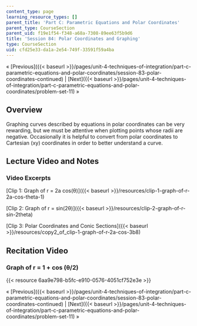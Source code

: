 ```yaml
---
content_type: page
learning_resource_types: []
parent_title: 'Part C: Parametric Equations and Polar Coordinates'
parent_type: CourseSection
parent_uid: f19e1f54-f348-a68a-7308-89ee63f5b9d6
title: 'Session 84: Polar Coordinates and Graphing'
type: CourseSection
uid: cfd25e33-da1a-2e54-749f-33591f59a4ba
---
```


« [Previous]({{< baseurl >}}/pages/unit-4-techniques-of-integration/part-c-parametric-equations-and-polar-coordinates/session-83-polar-coordinates-continued) | [Next]({{< baseurl >}}/pages/unit-4-techniques-of-integration/part-c-parametric-equations-and-polar-coordinates/problem-set-11) »

Overview
--------

Graphing curves described by equations in polar coordinates can be very rewarding, but we must be attentive when plotting points whose radii are negative. Occasionally it is helpful to convert from polar coordinates to Cartesian (xy) coordinates in order to better understand a curve.

Lecture Video and Notes
-----------------------

### Video Excerpts

[Clip 1: Graph of r = 2a cos(θ)]({{< baseurl >}}/resources/clip-1-graph-of-r-2a-cos-theta-1)

[Clip 2: Graph of r = sin(2θ)]({{< baseurl >}}/resources/clip-2-graph-of-r-sin-2theta)

[Clip 3: Polar Coordinates and Conic Sections]({{< baseurl >}}/resources/copy2_of_clip-1-graph-of-r-2a-cos-3b8)

Recitation Video
----------------

### Graph of r = 1 + cos (θ/2)

{{< resource 6aa9e798-b5fc-e910-0576-4051cf752e3e >}}

« [Previous]({{< baseurl >}}/pages/unit-4-techniques-of-integration/part-c-parametric-equations-and-polar-coordinates/session-83-polar-coordinates-continued) | [Next]({{< baseurl >}}/pages/unit-4-techniques-of-integration/part-c-parametric-equations-and-polar-coordinates/problem-set-11) »